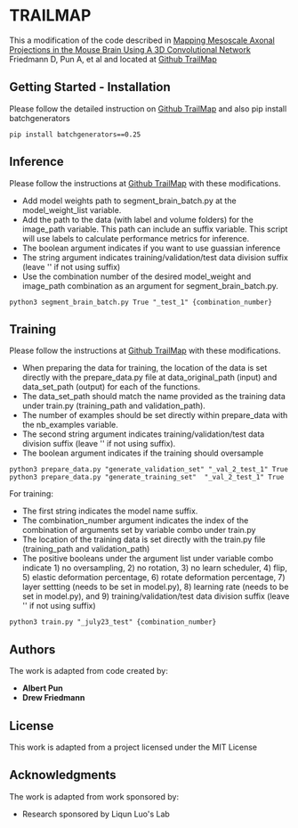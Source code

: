 
# TRAILMAP

This a modification of the code described in  [Mapping Mesoscale Axonal Projections in the Mouse Brain Using A 3D Convolutional Network](https://www.biorxiv.org/content/10.1101/812644v1.full) Friedmann D, Pun A, et al and located at [Github TrailMap](https://github.com/AlbertPun/TRAILMAP)

## Getting Started - Installation

Please follow the detailed instruction on [Github TrailMap](https://github.com/AlbertPun/TRAILMAP) and also pip install batchgenerators

```
pip install batchgenerators==0.25
```

## Inference

Please follow the instructions at [Github TrailMap](https://github.com/AlbertPun/TRAILMAP) with these modifications. 
* Add model weights path to segment_brain_batch.py at the model_weight_list variable.
* Add the path to the data (with label and volume folders) for the image_path variable. This path can include an suffix variable. This script will use labels to calculate performance metrics for inference.
* The boolean argument indicates if you want to use guassian inference
* The string argument indicates training/validation/test data division suffix (leave '' if not using suffix)
* Use the combination number of the desired model_weight and image_path combination as an argument for segment_brain_batch.py.


```
python3 segment_brain_batch.py True "_test_1" {combination_number}

```

## Training

Please follow the instructions at [Github TrailMap](https://github.com/AlbertPun/TRAILMAP) with these modifications. 
* When preparing the data for training, the location of the  data is set directly with the prepare_data.py file at data_original_path (input) and data_set_path (output) for each of the functions.
* The data_set_path should match the name provided as the training data under train.py (training_path and validation_path).
* The number of examples should be set directly within prepare_data with the nb_examples variable.
* The second string argument indicates training/validation/test data division suffix (leave '' if not using suffix). 
* The boolean argument indicates if the training should oversample 

```
python3 prepare_data.py "generate_validation_set" "_val_2_test_1" True
python3 prepare_data.py "generate_training_set"  "_val_2_test_1" True

```

For training:

* The first string indicates the model name suffix. 
* The combination_number argument indicates the index of the combination of arguments set by variable combo under train.py
* The location of the training data is set directly with the train.py file  (training_path and validation_path) 
* The positive booleans under the argument list under variable combo indicate 1) no oversampling, 2) no rotation, 3) no learn scheduler, 4) flip, 5) elastic deformation percentage, 6) rotate deformation percentage, 7) layer settting (needs to be set in model.py), 8) learning rate (needs to be set in model.py), and 9) training/validation/test data division suffix (leave '' if not using suffix)

```
python3 train.py "_july23_test" {combination_number}
```


## Authors
The work is adapted from code created by: 
* **Albert Pun**
* **Drew Friedmann**

## License
This work is adapted from a project licensed under the MIT License

## Acknowledgments
The work is adapted from work sponsored by: 
* Research sponsored by Liqun Luo's Lab

